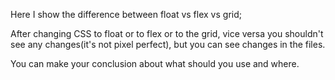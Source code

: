 Here I show the difference between float vs flex vs grid;

After changing CSS to float or to flex or to the grid, vice versa you shouldn't see any changes(it's not pixel perfect), but you can see changes in the files. 

You can make your conclusion about what should you use and where.
